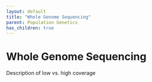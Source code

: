 ```yaml
---
layout: default
title: "Whole Genome Sequencing"
parent: Population Genetics
has_children: true
---
```




# Whole Genome Sequencing

Description of low vs. high coverage






